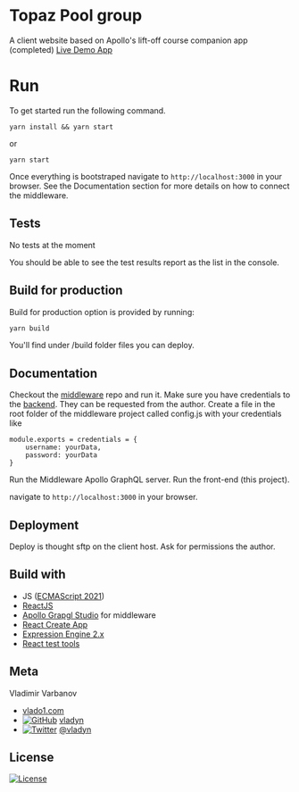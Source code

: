 # Topaz Pool group
A client website based on Apollo's lift-off course companion app (completed)
[Live Demo App](https://lift-off-client-demo.netlify.app/)

# Run
To get started run the following command.

```
yarn install && yarn start
```
or
```
yarn start
```

Once everything is bootstraped navigate to `http://localhost:3000` in your browser. See the Documentation section for more details on how to connect the middleware.

## Tests
No tests at the moment


You should be able to see the test results report as the list in the console.

## Build for production
Build for production option is provided by running:

```bash
yarn build
```
You'll find under /build folder files you can deploy.

## Documentation
Checkout the [middleware](https://github.com/vladyn/Catstronaut-api) repo and run it.
Make sure you have credentials to the [backend](https://technologytalents.io/space-cats/catstronaut). They can be requested from the author. 
Create a file in the root folder of the middleware project called config.js with your credentials like 
```
module.exports = credentials = {
    username: yourData,
    password: yourData
}
```
Run the Middleware Apollo GraphQL server. Run the front-end (this project).

navigate to `http://localhost:3000` in your browser.

## Deployment
Deploy is thought sftp on the client host. Ask for permissions the author. 


## Build with
- JS ([ECMAScript 2021](https://2ality.com/2020/09/ecmascript-2021.html))
- [ReactJS](https://reactjs.org)
- [Apollo Grapgl Studio](https://www.apollographql.com/) for middleware 
- [React Create App](https://reactjs.org/docs/create-a-new-react-app.html)
- [Expression Engine 2.x](https://expressionengine.com/)
- [React test tools](https://testing-library.com/docs/react-testing-library/intro/)

## Meta
[1.1]: http://i.imgur.com/wWzX9uB.png
[2.1]: http://i.imgur.com/9I6NRUm.png

Vladimir Varbanov
- [vlado1.com](http://vlado1.com)
- [![GitHub][2.1]](https://github.com/vladyn/) [vladyn](https://github.com/vladyn/)
- [![Twitter][1.1]](https://twitter.com/vladyn) [@vladyn](https://twitter.com/vladyn)

## License

[![License](http://img.shields.io/:license-mit-blue.svg?style=flat-square)](https://github.com/vladyn/topaz-pool/blob/master/LICENSE)

